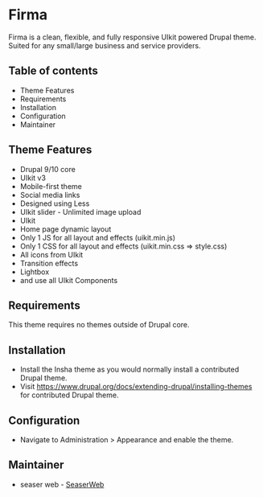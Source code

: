 # Firma

Firma is a clean, flexible, and fully responsive UIkit powered Drupal theme. Suited for any small/large business and service providers.

## Table of contents

- Theme Features
- Requirements
- Installation
- Configuration
- Maintainer

## Theme Features

- Drupal 9/10 core
- UIkit v3
- Mobile-first theme
- Social media links
- Designed using Less
- UIkit slider - Unlimited image upload
- UIkit
- Home page dynamic layout
- Only 1 JS for all layout and effects (uikit.min.js)
- Only 1 CSS for all layout and effects (uikit.min.css => style.css)
- All icons from UIkit
- Transition effects
- Lightbox
- and use all UIkit Components


## Requirements

This theme requires no themes outside of Drupal core.


## Installation

- Install the Insha theme as you would normally install a contributed Drupal theme.
- Visit https://www.drupal.org/docs/extending-drupal/installing-themes for contributed Drupal theme.


## Configuration

- Navigate to Administration > Appearance and enable the theme.


## Maintainer

- seaser web - [SeaserWeb](https://www.drupal.org/u/seaserweb)